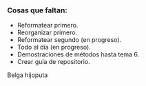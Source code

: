 ### Cosas que faltan:
- Reformatear primero.
- Reorganizar primero.
- Reformatear segundo (en progreso).
- Todo al día (en progreso).
- Demostraciones de métodos hasta tema 6.
- Crear guía de repositorio.

Belga hijoputa